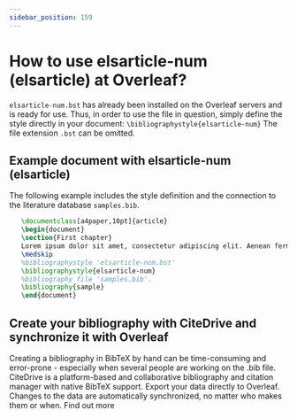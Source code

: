 ```yaml
---
sidebar_position: 159
---
```


# How to use elsarticle-num (elsarticle) at Overleaf?
`elsarticle-num.bst` has already been installed on the Overleaf servers and is ready for use. Thus, in order to use the file in question, simply define the style directly in your document: `\bibliographystyle{elsarticle-num}` The file extension `.bst` can be omitted.

## Example document with elsarticle-num (elsarticle)
The following example includes the style definition and the connection to the literature database `samples.bib`.
```tex
   \documentclass[a4paper,10pt]{article}
   \begin{document}
   \section{First chapter}
   Lorem ipsum dolor sit amet, consectetur adipiscing elit. Aenean fermentum justo massa, ut maximus mauris sodales et. Aenean vel elit a erat rhoncus pharetra.
   \medskip
   %bibliographystyle 'elsarticle-num.bst'
   \bibliographystyle{elsarticle-num}
   %bibliography file 'samples.bib'.
   \bibliography{sample}
   \end{document}
```

## Create your bibliography with CiteDrive and synchronize it with Overleaf
Creating a bibliography in BibTeX by hand can be time-consuming and error-prone - especially when several people are working on the .bib file. CiteDrive is a platform-based and collaborative bibliography and citation manager with native BibTeX support. Export your data directly to Overleaf. Changes to the data are automatically synchronized, no matter who makes them or when. Find out more